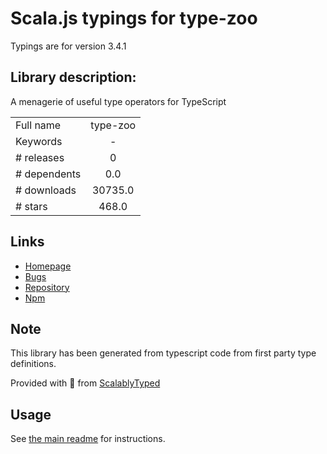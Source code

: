 
# Scala.js typings for type-zoo

Typings are for version 3.4.1

## Library description:
A menagerie of useful type operators for TypeScript

|                    |                 |
| ------------------ | :-------------: |
| Full name          | type-zoo |
| Keywords           | - |
| # releases         | 0 |
| # dependents       | 0.0 |
| # downloads        | 30735.0 |
| # stars            | 468.0 |

## Links
- [Homepage](https://github.com/pelotom/type-zoo#readme)
- [Bugs](https://github.com/pelotom/type-zoo/issues)
- [Repository](https://github.com/pelotom/type-zoo)
- [Npm](https://www.npmjs.com/package/type-zoo)
    


## Note
This library has been generated from typescript code from first party type definitions.

Provided with :purple_heart: from [ScalablyTyped](https://github.com/oyvindberg/ScalablyTyped)

## Usage
See [the main readme](../../readme.md) for instructions.


